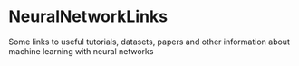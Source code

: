 # NeuralNetworkLinks
Some links to useful tutorials, datasets, papers and other information about machine learning with neural networks
